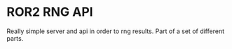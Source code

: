 # ROR2 RNG API

Really simple server and api in order to rng results. Part of a set of different parts.